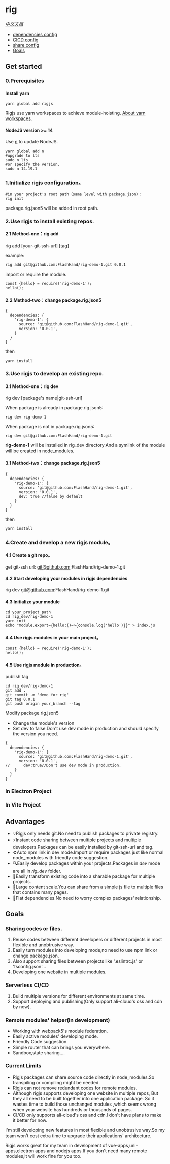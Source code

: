 # rig
*[中文文档](./README_CN.md)*
- [dependencies config](./doc/dependencies_cn.md)
- [CICD config](./doc/cicd_cn.md)
- [share config](./doc/share_cn.md)
- [Goals](#Goals)


## Get started
### 0.Prerequisites
#### Install yarn
```shell
yarn global add rigjs
```
Rigjs use yarn workspaces to achieve module-hoisting. [About yarn workspaces](https://classic.yarnpkg.com/en/docs/workspaces).
#### NodeJS version >= 14
Use [n](https://github.com/tj/n) to update NodeJS.
```shell
yarn global add n
#upgrade to lts
sudo n lts 
#or specify the version.
sudo n 14.19.1
```

### 1.Initialize rigjs configuration。

```shell script
#in your project's root path（same level with package.json）：
rig init
```
package.rig.json5 will be added in root path.

### 2.Use rigjs to install existing repos.
#### 2.1 Method-one：rig add
rig add [your-git-ssh-url] [tag]

example:
```shell
rig add git@github.com:FlashHand/rig-demo-1.git 0.0.1
```
import or require the module.
```ecmascript 6
const {hello} = require('rig-demo-1');
hello();
```

#### 2.2 Method-two：change package.rig.json5
```json5
{
  dependencies: {
    'rig-demo-1': {
      source: 'git@github.com:FlashHand/rig-demo-1.git',
      version: '0.0.1',
    }
  }
}
```
then
```shell
yarn install
```
### 3.Use rigjs to develop an existing repo.
#### 3.1 Method-one：rig dev
rig dev [package's name|git-ssh-url]

When package is already in package.rig.json5:
```shell
rig dev rig-demo-1
```
When package is not in package.rig.json5:
```shell
rig dev git@github.com:FlashHand/rig-demo-1.git
```

**rig-demo-1** will be installed in rig_dev directory.And a symlink of the module will be created in node_modules.
#### 3.1 Method-two：change package.rig.json5
```json5
{
  dependencies: {
    'rig-demo-1': {
      source: 'git@github.com:FlashHand/rig-demo-1.git',
      version: '0.0.1',
      dev: true //false by default
    }
  }
}
```
then
```shell
yarn install
```

### 4.Create and develop a new rigjs module。
#### 4.1 Create a git repo。
get git-ssh url: git@github.com:FlashHand/rig-demo-1.git
#### 4.2 Start developing your modules in rigjs dependencies
rig dev git@github.com:FlashHand/rig-demo-1.git
#### 4.3 Initialize your module
```shell
cd your_project_path
cd rig_dev/rig-demo-1
yarn init 
echo "module.export={hello:()=>{console.log('hello')}}" > index.js
```
#### 4.4 Use rigjs modules in your main project。
```ecmascript 6
const {hello} = require('rig-demo-1');
hello();
```
#### 4.5 Use rigjs module in production。
publish tag
```shell
cd rig_dev/rig-demo-1
git add .
git commit -m 'demo for rig'
git tag 0.0.1
git push origin your_branch --tag
```
Modify package.rig.json5
- Change the module's version
- Set dev to false.Don't use dev mode in production and should specify the version you need.
```json5
{
  dependencies: {
    'rig-demo-1': {
      source: 'git@github.com:FlashHand/rig-demo-1.git',
      version: '0.0.1',
//      dev:true//Don't use dev mode in production.
    }
  }
}
```
### In Electron Project

### In Vite Project

## Advantages
- 💡Rigjs only needs git.No need to publish packages to private registry.
- ⚡️Instant code sharing between multiple projects and multiple developers.Packages can be easily installed by git-ssh-url and tag.
- ⚙️Auto npm link in dev mode.Import or require packages just like normal node_modules with friendly code suggestion.
- 🔍Easily develop packages within your projects.Packages in *dev* mode are all in *rig_dev* folder.
- 💨Easily transform existing code into a sharable package for multiple projects.
-  📏Large content scale.You can share from a simple js file to multiple files that contains many pages.
- 🧹Flat dependencies.No need to worry complex packages' relationship.

## Goals
### Sharing codes or files.
1. Reuse codes between different developers or different projects in most flexible and unobtrusive way.
2. Easily turn modules into developing mode,no need to use npm link or change package.json.
3. Also support sharing files between projects like '.eslintrc.js' or 'tsconfig.json'...
4. Developing one website in multiple modules.

### Serverless CI/CD
1. Build multiple versions for different environments at same time.
2. Support deploying and publishing(Only support ali-cloud's oss and cdn by now).

### Remote modules' helper(in development)
- Working with webpack5's module federation.
- Easily active modules' developing mode.
- Friendly Code suggestion.
- Simple router that can brings you everywhere.
- Sandbox,state sharing....

### Current Limits
- Rigjs packages can share source code directly in node_modules.So transpiling or compiling might be needed.
- Rigjs can not remove redundant codes for remote modules.
- Although rigjs supports developing one website in multiple repos,
  But they all need to be built together into one application package.
  So it wastes time to build those unchanged modules ,which seems wrong when your website has hundreds or thousands of pages.
- CI/CD only supports ali-cloud's oss and cdn.I don't have plans to make it better for now.

I'm still developing new features in most flexible and unobtrusive way.So my team won't cost extra time to upgrade their applications' architecture.

Rigjs works great for my team in development of vue-apps,uni-apps,electron apps and nodejs apps.If you don't need many remote modules,it will work fine for you too.

